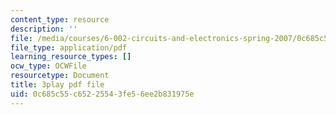 ```yaml
---
content_type: resource
description: ''
file: /media/courses/6-002-circuits-and-electronics-spring-2007/0c685c55c65225543fe56ee2b831975e_R4KxlqsuZ0A.pdf
file_type: application/pdf
learning_resource_types: []
ocw_type: OCWFile
resourcetype: Document
title: 3play pdf file
uid: 0c685c55-c652-2554-3fe5-6ee2b831975e
---
```


